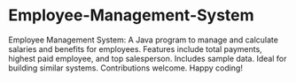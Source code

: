 # Employee-Management-System
 Employee Management System: A Java program to manage and calculate salaries and benefits for employees. Features include total payments, highest paid employee, and top salesperson. Includes sample data. Ideal for building similar systems. Contributions welcome. Happy coding!

